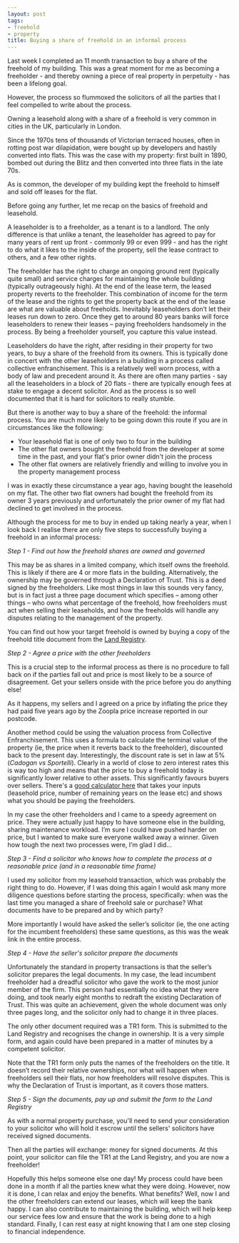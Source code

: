 ```yaml
---
layout: post
tags:
- freehold
- property
title: Buying a share of freehold in an informal process
---
```

Last week I completed an 11 month transaction to buy a share of the freehold of my building.  This was a great moment for me as becoming a freeholder - and thereby owning a piece of real property in perpetuity - has been a lifelong goal. 

However, the process so flummoxed the solicitors of all the parties that I feel compelled to write about the process.   

Owning a leasehold along with a share of a freehold is very common in cities in the UK, particularly in London. 

Since the 1970s tens of thousands of Victorian terraced houses, often in rotting post war dilapidation, were bought up by developers and hastily converted into flats. This was the case with my property: first built in 1890, bombed out during the Blitz and then converted into three flats in the late 70s. 

As is common, the developer of my building kept the freehold to himself and sold off leases for the flat.

Before going any further, let me recap on the basics of freehold and leasehold.

A leaseholder is to a freeholder, as a tenant is to a landlord. The only difference is that unlike a tenant, the leaseholder has agreed to pay for many years of rent up front - commonly 99 or even 999 - and has the right to do what it likes to the inside of the property, sell the lease contract to others, and a few other rights. 

The freeholder has the right to charge an ongoing ground rent (typically quite small) and service charges for maintaining the whole building (typically outrageously high).  At the end of the lease term, the leased property reverts to the freeholder.  This combination of income for the term of the lease and the rights to get the property back at the end of the lease are what are valuable about freeholds.  Inevitably leaseholders don’t let their leases run down to zero.  Once they get to around 80 years banks will force leaseholders to renew their leases – paying freeholders handsomely in the process.  By being a freeholder yourself, you capture this value instead.

Leaseholders do have the right, after residing in their property for two years, to buy a share of the freehold from its owners. This is typically done in concert with the other leaseholders in a building in a process called collective enfranchisement.  This is a relatively well worn process, with a body of law and precedent around it.  As there are often many parties - say all the leaseholders in a block of 20 flats - there are typically enough fees at stake to engage a decent solicitor. And as the process is so well documented that it is hard for solicitors to really stumble.

But there is another way to buy a share of the freehold: the informal process.  You are much more likely to be going down this route if you are in circumstances like the following:

* Your leasehold flat is one of only two to four in the building
* The other flat owners bought the freehold from the developer at some time in the past, and your flat's prior owner didn't join the process
* The other flat owners are relatively friendly and willing to involve you in the property management process

I was in exactly these circumstance a year ago, having bought the leasehold on my flat.  The other two flat owners had bought the freehold from its owner 3 years previously and unfortunately the prior owner of my flat had declined to get involved in the process.

Although the process for me to buy in ended up taking nearly a year, when I look back I realise there are only five steps to successfully buying a freehold in an informal process:

*Step 1 - Find out how the freehold shares are owned and governed*

This may be as shares in a limited company, which itself owns the freehold.  This is likely if there are 4 or more flats in the building.  Alternatively, the ownership may be governed through a Declaration of Trust.  This is a deed signed by the freeholders.  Like most things in law this sounds very fancy, but is in fact just a three page document which specifies – among other things – who owns what percentage of the freehold, how freeholders must act when selling their leaseholds, and how the freeholds will handle any disputes relating to the management of the property.

You can find out how your target freehold is owned by buying a copy of the freehold title document from the [Land Registry](https://www.gov.uk/government/organisations/land-registry).

*Step 2 - Agree a price with the other freeholders*

This is a crucial step to the informal process as there is no procedure to fall back on if the parties fall out and price is most likely to be a source of disagreement.  Get your sellers onside with the price before you do anything else!

As it happens, my sellers and I agreed on a price by inflating the price they had paid five years ago by the Zoopla price increase reported in our postcode.

Another method could be using the valuation process from Collective Enfranchisement.  This uses a formula to calculate the terminal value of the property (ie, the price when it reverts back to the freeholder), discounted back to the present day.  Interestingly, the discount rate is set in law at 5% (_Cadogan vs Sportelli_).  Clearly in a world of close to zero interest rates this is way too high and means that the price to buy a freehold today is significantly lower relative to other assets.  This significantly favours buyers over sellers.  There's a [good calculator here](http://www.freeholdcalculator.com/freehold.php) that takes your inputs (leasehold price, number of remaining years on the lease etc) and shows what you should be paying the freeholders.

In my case the other freeholders and I came to a speedy agreement on price.  They were actually just happy to have someone else in the building, sharing maintenance workload.  I’m sure I could have pushed harder on price, but I wanted to make sure everyone walked away a winner.  Given how tough the next two processes were, I’m glad I did...

*Step 3 - Find a solicitor who knows how to complete the process at a reasonable price (and in a reasonable time frame)*

I used my solicitor from my leasehold transaction, which was probably the right thing to do.  However, if I was doing this again I would ask many more diligence questions before starting the process, specifically: when was the last time you managed a share of freehold sale or purchase?  What documents have to be prepared and by which party?

More importantly I would have asked the seller’s solicitor (ie, the one acting for the incumbent freeholders) these same questions, as this was the weak link in the entire process.

*Step 4 - Have the seller's solicitor prepare the documents*

Unfortunately the standard in property transactions is that the seller’s solicitor prepares the legal documents.  In my case, the lead incumbent freeholder had a dreadful solicitor who gave the work to the most junior member of the firm.  This person had essentially no idea what they were doing, and took nearly eight months to redraft the existing Declaration of Trust.  This was quite an achievement, given the whole document was only three pages long, and the solicitor only had to change it in three places.

The only other document required was a TR1 form.  This is submitted to the Land Registry and recognises the change in ownership.  It is a very simple form, and again could have been prepared in a matter of minutes by a competent solicitor.

Note that the TR1 form only puts the names of the freeholders on the title.  It doesn’t record their relative ownerships, nor what will happen when freeholders sell their flats, nor how freeholders will resolve disputes.  This is why the Declaration of Trust is important, as it covers those matters.

*Step 5 - Sign the documents, pay up and submit the form to the Land Registry*

As with a normal property purchase, you'll need to send your consideration to your solicitor who will hold it escrow until the sellers' solicitors have received signed documents.

Then all the parties will exchange: money for signed documents.  At this point, your solicitor can file the TR1 at the Land Registry, and you are now a freeholder!



Hopefully this helps someone else one day!  My process could have been done in a month if all the parties knew what they were doing.  However, now it is done, I can relax and enjoy the benefits.  What benefits?  Well, now I and the other freeholders can extend our leases, which will keep the bank happy.  I can also contribute to maintaining the building, which will help keep our service fees low and ensure that the work is being done to a high standard.  Finally, I can rest easy at night knowing that I am one step closing to financial independence.
